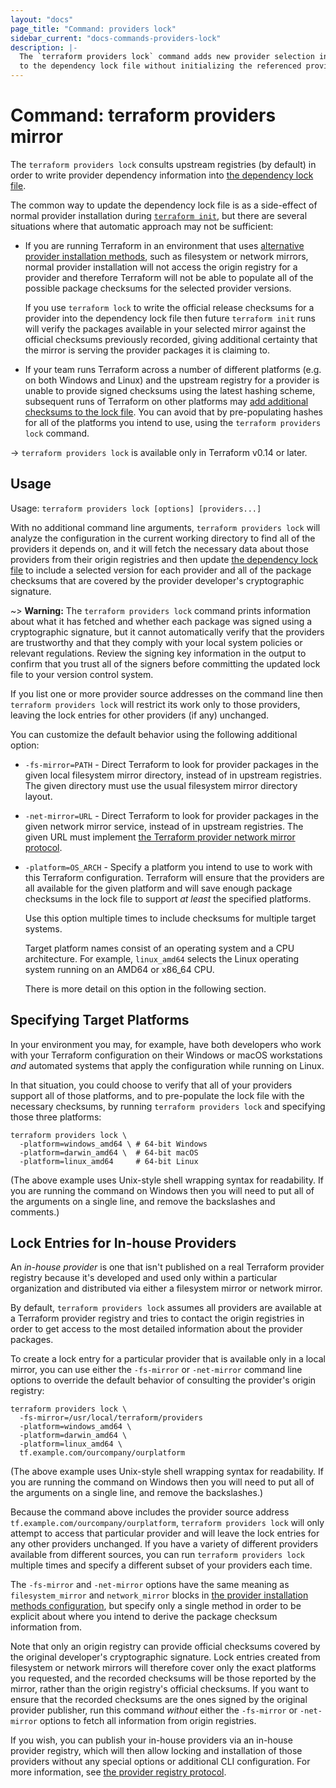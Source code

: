 ```yaml
---
layout: "docs"
page_title: "Command: providers lock"
sidebar_current: "docs-commands-providers-lock"
description: |-
  The `terraform providers lock` command adds new provider selection information
  to the dependency lock file without initializing the referenced providers.
---
```


# Command: terraform providers mirror

The `terraform providers lock` consults upstream registries (by default) in
order to write provider dependency information into
[the dependency lock file](/docs/configuration/dependency-lock.html).

The common way to update the dependency lock file is as a side-effect of normal
provider installation during
[`terraform init`](../init.html), but there are several situations where that
automatic approach may not be sufficient:

* If you are running Terraform in an environment that uses
  [alternative provider installation methods](../cli-config.html#provider-installation),
  such as filesystem or network mirrors, normal provider installation will not
  access the origin registry for a provider and therefore Terraform will not
  be able to populate all of the possible package checksums for the selected
  provider versions.

  If you use `terraform lock` to write the official release checksums for a
  provider into the dependency lock file then future `terraform init` runs
  will verify the packages available in your selected mirror against the
  official checksums previously recorded, giving additional certainty that
  the mirror is serving the provider packages it is claiming to.

* If your team runs Terraform across a number of different platforms (e.g.
  on both Windows and Linux) and the upstream registry for a provider is unable
  to provide signed checksums using the latest hashing scheme, subsequent runs
  of Terraform on other platforms may
  [add additional checksums to the lock file](/docs/configuration/dependency-lock.html#new-provider-package-checksums).
  You can avoid that by pre-populating hashes for all of the platforms you
  intend to use, using the `terraform providers lock` command.

-> `terraform providers lock` is available only in Terraform v0.14 or later.

## Usage

Usage: `terraform providers lock [options] [providers...]`

With no additional command line arguments, `terraform providers lock` will
analyze the configuration in the current working directory to find all of
the providers it depends on, and it will fetch the necessary data about those
providers from their origin registries and then update
[the dependency lock file](/docs/configuration/dependency-lock.html) to
include a selected version for each provider and all of the package checksums
that are covered by the provider developer's cryptographic signature.

~> **Warning:** The `terraform providers lock` command prints information
   about what it has fetched and whether each package was signed using a
   cryptographic signature, but it cannot automatically verify that the
   providers are trustworthy and that they comply with your local system
   policies or relevant regulations. Review the signing key information
   in the output to confirm that you trust all of the signers before committing
   the updated lock file to your version control system.

If you list one or more provider source addresses on the command line then
`terraform providers lock` will restrict its work only to those providers,
leaving the lock entries for other providers (if any) unchanged.

You can customize the default behavior using the following additional option:

* `-fs-mirror=PATH` - Direct Terraform to look for provider packages in the
  given local filesystem mirror directory, instead of in upstream registries.
  The given directory must use the usual filesystem mirror directory layout.

* `-net-mirror=URL` - Direct Terraform to look for provider packages in the
  given network mirror service, instead of in upstream registries. The
  given URL must implement
  [the Terraform provider network mirror protocol](/docs/internals/provider-network-mirror-protocol.html).

* `-platform=OS_ARCH` - Specify a platform you intend to use to work with this
  Terraform configuration. Terraform will ensure that the providers are all
  available for the given platform and will save enough package checksums in
  the lock file to support _at least_ the specified platforms.
  
  Use this option multiple times to include checksums for multiple target
  systems.

  Target platform names consist of an operating system and a CPU
  architecture. For example, `linux_amd64` selects the Linux operating system
  running on an AMD64 or x86_64 CPU.

  There is more detail on this option in the following section.

## Specifying Target Platforms

In your environment you may, for example, have both developers who work with
your Terraform configuration on their Windows or macOS workstations _and_
automated systems that apply the configuration while running on Linux.

In that situation, you could choose to verify that all of your providers support
all of those platforms, and to pre-populate the lock file with the necessary
checksums, by running `terraform providers lock` and specifying those three
platforms:

```
terraform providers lock \
  -platform=windows_amd64 \ # 64-bit Windows
  -platform=darwin_amd64 \  # 64-bit macOS
  -platform=linux_amd64     # 64-bit Linux
```

(The above example uses Unix-style shell wrapping syntax for readability. If
you are running the command on Windows then you will need to put all of the
arguments on a single line, and remove the backslashes and comments.)

## Lock Entries for In-house Providers

An _in-house provider_ is one that isn't published on a real Terraform provider
registry because it's developed and used only within a particular organization and
distributed via either a filesystem mirror or network mirror.

By default, `terraform providers lock` assumes all providers are available
at a Terraform provider registry and tries to contact the origin registries
in order to get access to the most detailed information about the provider
packages.

To create a lock entry for a particular provider that is available only in a
local mirror, you can use either the `-fs-mirror` or `-net-mirror` command
line options to override the default behavior of consulting the provider's
origin registry:

```
terraform providers lock \
  -fs-mirror=/usr/local/terraform/providers
  -platform=windows_amd64 \
  -platform=darwin_amd64 \
  -platform=linux_amd64 \
  tf.example.com/ourcompany/ourplatform
```

(The above example uses Unix-style shell wrapping syntax for readability. If
you are running the command on Windows then you will need to put all of the
arguments on a single line, and remove the backslashes.)

Because the command above includes the provider source address
`tf.example.com/ourcompany/ourplatform`, `terraform providers lock` will only
attempt to access that particular provider and will leave the lock entries
for any other providers unchanged. If you have a variety of different providers
available from different sources, you can run `terraform providers lock`
multiple times and specify a different subset of your providers each time.

The `-fs-mirror` and `-net-mirror` options have the same meaning as
`filesystem_mirror` and `network_mirror` blocks in
[the provider installation methods configuration](../cli-config.html#provider-installation),
but specify only a single method in order to be explicit about where you
intend to derive the package checksum information from.

Note that only an origin registry can provide official checksums covered by
the original developer's cryptographic signature. Lock entries created from
filesystem or network mirrors will therefore cover only the exact platforms
you requested, and the recorded checksums will be those reported by the
mirror, rather than the origin registry's official checksums. If you want
to ensure that the recorded checksums are the ones signed by the original
provider publisher, run this command _without_ either the `-fs-mirror` or
`-net-mirror` options to fetch all information from origin registries.

If you wish, you can publish your in-house providers via an in-house provider
registry, which will then allow locking and installation of those providers
without any special options or additional CLI configuration. For more
information, see
[the provider registry protocol](/docs/internals/provider-registry-protocol.html).
